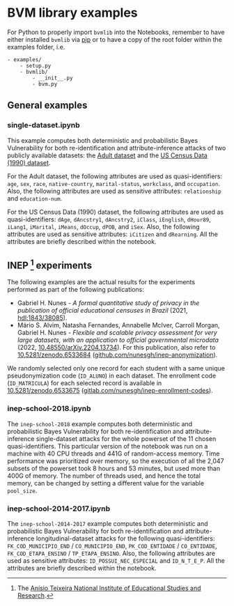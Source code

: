 # BVM library examples

For Python to properly import `bvmlib` into the Notebooks, remember to have either installed `bvmlib` via [pip](https://pip.pypa.io/en/stable/) or to have a copy of the root folder within the examples folder, i.e.

```
- examples/
    - setup.py
    - bvmlib/
        - __init__.py
        - bvm.py
```

## General examples

### single-dataset.ipynb

This example computes both deterministic and probabilistic Bayes Vulnerability for both re-identification and attribute-inference attacks of two publicly available datasets: the [Adult dataset](https://archive.ics.uci.edu/ml/datasets/Adult) and the [US Census Data (1990) dataset](https://archive.ics.uci.edu/ml/datasets/US+Census+Data+%281990%29).

For the Adult dataset, the following attributes are used as quasi-identifiers: `age`, `sex`, `race`, `native-country`, `marital-status`, `workclass`, and `occupation`. Also, the following attributes are used as sensitive attributes: `relationship` and `education-num`.

For the US Census Data (1990) dataset, the following attributes are used as quasi-identifiers: `dAge`, `dAncstry1`, `dAncstry2`, `iClass`, `iEnglish`, `dHour89`, `iLang1`, `iMarital`, `iMeans`, `dOccup`, `dPOB`, and `iSex`. Also, the following attributes are used as sensitive attributes: `iCitizen` and `dRearning`. All the attributes are briefly described within the notebook.

## INEP [^inep] experiments

The following examples are the actual results for the experiments performed as part of the following publications:
- Gabriel H. Nunes - _A formal quantitative study of privacy in the publication of official educational censuses in Brazil_ (2021, [hdl:1843/38085](https://doi.org/hdl:1843/38085)).
- Mário S. Alvim, Natasha Fernandes, Annabelle McIver, Carroll Morgan, Gabriel H. Nunes - _Flexible and scalable privacy assessment for very large datasets, with an application to official governmental microdata_ (2022, [10.48550/arXiv.2204.13734](https://doi.org/10.48550/arXiv.2204.13734)). For this publication, also refer to [10.5281/zenodo.6533684](https://doi.org/10.5281/zenodo.6533684) ([github.com/nunesgh/inep-anonymization](https://github.com/nunesgh/inep-anonymization)).

We randomly selected only one record for each student with a same unique pseudonymization code (`ID_ALUNO`) in each dataset. The enrollment code (`ID_MATRICULA`) for each selected record is available in [10.5281/zenodo.6533675](https://doi.org/10.5281/zenodo.6533675) ([gitlab.com/nunesgh/inep-enrollment-codes](https://gitlab.com/nunesgh/inep-enrollment-codes)).

### inep-school-2018.ipynb

The `inep-school-2018` example computes both deterministic and probabilistic Bayes Vulnerability for both re-identification and attribute-inference single-dataset attacks for the whole powerset of the 11 chosen quasi-identifiers. This particular version of the notebook was run on a machine with 40 CPU threads and 441G of random-access memory. Time performance was prioritized over memory, so the execution of all the 2,047 subsets of the powerset took 8 hours and 53 minutes, but used more than 400G of memory. The number of threads used, and hence the total memory, can be changed by setting a different value for the variable `pool_size`.

### inep-school-2014-2017.ipynb

The `inep-school-2014-2017` example computes both deterministic and probabilistic Bayes Vulnerability for both re-identification and attribute-inference longitudinal-dataset attacks for the following quasi-identifiers: `FK_COD_MUNICIPIO_END` / `CO_MUNICIPIO_END`, `PK_COD_ENTIDADE` / `CO_ENTIDADE`, `FK_COD_ETAPA_ENSINO` / `TP_ETAPA_ENSINO`. Also, the following attributes are used as sensitive attributes: `ID_POSSUI_NEC_ESPECIAL` and `ID_N_T_E_P`. All the attributes are briefly described within the notebook.

[^inep]:
    The [Anísio Teixeira National Institute of Educational Studies and Research](https://www.gov.br/INEP).
